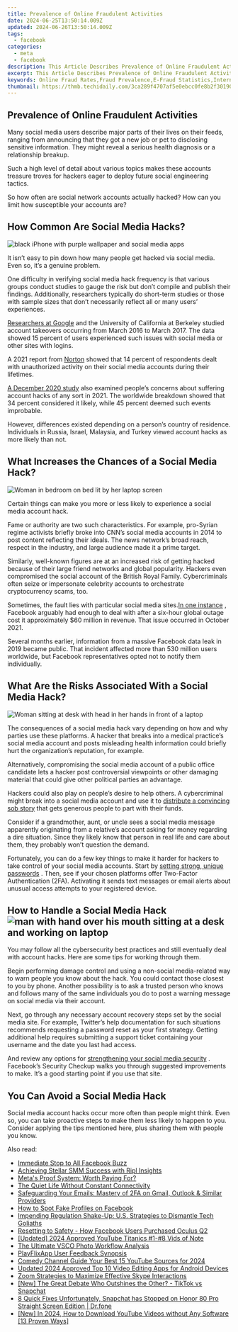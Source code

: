 ```yaml
---
title: Prevalence of Online Fraudulent Activities
date: 2024-06-25T13:50:14.009Z
updated: 2024-06-26T13:50:14.009Z
tags:
  - facebook
categories:
  - meta
  - facebook
description: This Article Describes Prevalence of Online Fraudulent Activities
excerpt: This Article Describes Prevalence of Online Fraudulent Activities
keywords: Online Fraud Rates,Fraud Prevalence,E-Fraud Statistics,Internet Scams Trends,Cybercrime Frequency,Digital Deception Rate,Online Falsification Incidents
thumbnail: https://thmb.techidaily.com/3ca289f4707af5e0ebcc0fe8b2f301906af8c014f3bb06033bb1a4fefba543ee.jpg
---
```


## Prevalence of Online Fraudulent Activities

 Many social media users describe major parts of their lives on their feeds, ranging from announcing that they got a new job or pet to disclosing sensitive information. They might reveal a serious health diagnosis or a relationship breakup.

 Such a high level of detail about various topics makes these accounts treasure troves for hackers eager to deploy future social engineering tactics.

 So how often are social network accounts actually hacked? How can you limit how susceptible your accounts are?

## How Common Are Social Media Hacks?

![black iPhone with purple wallpaper and social media apps](https://static1.makeuseofimages.com/wordpress/wp-content/uploads/2021/12/iphone-with-purple-walpaper-and-apps.jpg)

 It isn’t easy to pin down how many people get hacked via social media. Even so, it’s a genuine problem.

 One difficulty in verifying social media hack frequency is that various groups conduct studies to gauge the risk but don’t compile and publish their findings. Additionally, researchers typically do short-term studies or those with sample sizes that don’t necessarily reflect all or many users’ experiences.

[Researchers at Google](https://security.googleblog.com/2017/11/new-research-understanding-root-cause.html) and the University of California at Berkeley studied account takeovers occurring from March 2016 to March 2017\. The data showed 15 percent of users experienced such issues with social media or other sites with logins.

 A 2021 report from [Norton](https://www.nortonlifelock.com/us/en/newsroom/press-kits/2021-norton-cyber-safety-insights-report/) showed that 14 percent of respondents dealt with unauthorized activity on their social media accounts during their lifetimes.

[A December 2020 study](https://www.statista.com/statistics/1228062/opinion-online-security-worldwide/) also examined people’s concerns about suffering account hacks of any sort in 2021\. The worldwide breakdown showed that 34 percent considered it likely, while 45 percent deemed such events improbable.

 However, differences existed depending on a person’s country of residence. Individuals in Russia, Israel, Malaysia, and Turkey viewed account hacks as more likely than not.

## What Increases the Chances of a Social Media Hack?

![Woman in bedroom on bed lit by her laptop screen](https://static1.makeuseofimages.com/wordpress/wp-content/uploads/2021/12/woman-in-bed-in-dark-room-lit-by-laptop.jpg)

 Certain things can make you more or less likely to experience a social media account hack.

 Fame or authority are two such characteristics. For example, pro-Syrian regime activists briefly broke into CNN’s social media accounts in 2014 to post content reflecting their ideals. The news network’s broad reach, respect in the industry, and large audience made it a prime target.

 Similarly, well-known figures are at an increased risk of getting hacked because of their large friend networks and global popularity. Hackers even compromised the social account of the British Royal Family. Cybercriminals often seize or impersonate celebrity accounts to orchestrate cryptocurrency scams, too.

 Sometimes, the fault lies with particular social media sites.[In one instance](https://journal.uptimeinstitute.com/too-big-to-fail-facebooks-global-outage/) , Facebook arguably had enough to deal with after a six-hour global outage cost it approximately $60 million in revenue. That issue occurred in October 2021.

 Several months earlier, information from a massive Facebook data leak in 2019 became public. That incident affected more than 530 million users worldwide, but Facebook representatives opted not to notify them individually.

## What Are the Risks Associated With a Social Media Hack?

![Woman sitting at desk with head in her hands in front of a laptop](https://static1.makeuseofimages.com/wordpress/wp-content/uploads/2021/12/woman-with-hands-in-head-sitting-in-front-of-laptop.jpg)

 The consequences of a social media hack vary depending on how and why parties use these platforms. A hacker that breaks into a medical practice’s social media account and posts misleading health information could briefly hurt the organization’s reputation, for example.

 Alternatively, compromising the social media account of a public office candidate lets a hacker post controversial viewpoints or other damaging material that could give other political parties an advantage.

 Hackers could also play on people’s desire to help others. A cybercriminal might break into a social media account and use it to [distribute a convincing sob story](https://www.makeuseof.com/social-media-used-for-human-hacking/) that gets generous people to part with their funds.

 Consider if a grandmother, aunt, or uncle sees a social media message apparently originating from a relative’s account asking for money regarding a dire situation. Since they likely know that person in real life and care about them, they probably won’t question the demand.

 Fortunately, you can do a few key things to make it harder for hackers to take control of your social media accounts. Start by [setting strong, unique passwords](https://www.makeuseof.com/tag/5-common-tactics-hack-passwords/) . Then, see if your chosen platforms offer Two-Factor Authentication (2FA). Activating it sends text messages or email alerts about unusual access attempts to your registered device.

## How to Handle a Social Media Hack ![man with hand over his mouth sitting at a desk and working on laptop](https://static1.makeuseofimages.com/wordpress/wp-content/uploads/2021/12/man-at-desk-working-on-laptop.jpg)

 You may follow all the cybersecurity best practices and still eventually deal with account hacks. Here are some tips for working through them.

 Begin performing damage control and using a non-social media-related way to warn people you know about the hack. You could contact those closest to you by phone. Another possibility is to ask a trusted person who knows and follows many of the same individuals you do to post a warning message on social media via their account.

 Next, go through any necessary account recovery steps set by the social media site. For example, Twitter’s help documentation for such situations recommends requesting a password reset as your first strategy. Getting additional help requires submitting a support ticket containing your username and the date you last had access.

 And review any options for [strengthening your social media security](https://www.makeuseof.com/how-to-hack-facebook/) . Facebook’s Security Checkup walks you through suggested improvements to make. It’s a good starting point if you use that site.

## You Can Avoid a Social Media Hack

 Social media account hacks occur more often than people might think. Even so, you can take proactive steps to make them less likely to happen to you. Consider applying the tips mentioned here, plus sharing them with people you know.


<ins class="adsbygoogle"
     style="display:block"
     data-ad-format="autorelaxed"
     data-ad-client="ca-pub-7571918770474297"
     data-ad-slot="1223367746"></ins>



<ins class="adsbygoogle"
     style="display:block"
     data-ad-client="ca-pub-7571918770474297"
     data-ad-slot="8358498916"
     data-ad-format="auto"
     data-full-width-responsive="true"></ins>

<span class="atpl-alsoreadstyle">Also read:</span>
<div><ul>
<li><a href="https://facebook.techidaily.com/immediate-stop-to-all-facebook-buzz/"><u>Immediate Stop to All Facebook Buzz</u></a></li>
<li><a href="https://facebook.techidaily.com/achieving-stellar-smm-success-with-ripl-insights/"><u>Achieving Stellar SMM Success with Ripl Insights</u></a></li>
<li><a href="https://facebook.techidaily.com/metas-proof-system-worth-paying-for/"><u>Meta's Proof System: Worth Paying For?</u></a></li>
<li><a href="https://facebook.techidaily.com/the-quiet-life-without-constant-connectivity/"><u>The Quiet Life Without Constant Connectivity</u></a></li>
<li><a href="https://facebook.techidaily.com/safeguarding-your-emails-mastery-of-2fa-on-gmail-outlook-and-similar-providers/"><u>Safeguarding Your Emails: Mastery of 2FA on Gmail, Outlook & Similar Providers</u></a></li>
<li><a href="https://facebook.techidaily.com/how-to-spot-fake-profiles-on-facebook/"><u>How to Spot Fake Profiles on Facebook</u></a></li>
<li><a href="https://facebook.techidaily.com/impending-regulation-shake-up-us-strategies-to-dismantle-tech-goliaths/"><u>Impending Regulation Shake-Up: U.S. Strategies to Dismantle Tech Goliaths</u></a></li>
<li><a href="https://facebook.techidaily.com/resetting-to-safety-how-facebook-users-purchased-oculus-q2/"><u>Resetting to Safety - How Facebook Users Purchased Oculus Q2</u></a></li>
<li><a href="https://facebook-video-recording.techidaily.com/updated-2024-approved-youtube-titanics-1-8-vids-of-note/"><u>[Updated] 2024 Approved  YouTube Titanics  #1-#8 Vids of Note</u></a></li>
<li><a href="https://extra-hints.techidaily.com/the-ultimate-vsco-photo-workflow-analysis/"><u>The Ultimate VSCO Photo Workflow Analysis</u></a></li>
<li><a href="https://extra-resources.techidaily.com/playflixapp-user-feedback-synopsis/"><u>PlayFlixApp User Feedback Synopsis</u></a></li>
<li><a href="https://youtube-videos.techidaily.com/comedy-channel-guide-your-best-15-youtube-sources-for-2024/"><u>Comedy Channel Guide  Your Best 15 YouTube Sources for 2024</u></a></li>
<li><a href="https://ai-video-apps.techidaily.com/updated-2024-approved-top-10-video-editing-apps-for-android-devices/"><u>Updated 2024 Approved Top 10 Video Editing Apps for Android Devices</u></a></li>
<li><a href="https://extra-lessons.techidaily.com/zoom-strategies-to-maximize-effective-skype-interactions/"><u>Zoom Strategies to Maximize Effective Skype Interactions</u></a></li>
<li><a href="https://snapchat-videos.techidaily.com/new-the-great-debate-who-outshines-the-other-tiktok-vs-snapchat/"><u>[New] The Great Debate  Who Outshines the Other? - TikTok vs Snapchat</u></a></li>
<li><a href="https://howto.techidaily.com/8-quick-fixes-unfortunately-snapchat-has-stopped-on-honor-80-pro-straight-screen-edition-drfone-by-drfone-fix-android-problems-fix-android-problems/"><u>8 Quick Fixes Unfortunately, Snapchat has Stopped on Honor 80 Pro Straight Screen Edition | Dr.fone</u></a></li>
<li><a href="https://eaxpv-info.techidaily.com/new-in-2024-how-to-download-youtube-videos-without-any-software-13-proven-ways/"><u>[New] In 2024, How to Download YouTube Videos without Any Software [13 Proven Ways]</u></a></li>
</ul></div>
